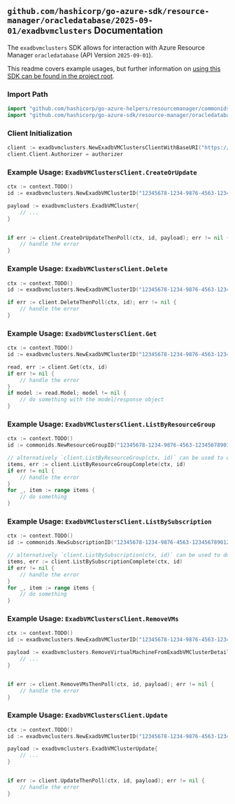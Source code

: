 
## `github.com/hashicorp/go-azure-sdk/resource-manager/oracledatabase/2025-09-01/exadbvmclusters` Documentation

The `exadbvmclusters` SDK allows for interaction with Azure Resource Manager `oracledatabase` (API Version `2025-09-01`).

This readme covers example usages, but further information on [using this SDK can be found in the project root](https://github.com/hashicorp/go-azure-sdk/tree/main/docs).

### Import Path

```go
import "github.com/hashicorp/go-azure-helpers/resourcemanager/commonids"
import "github.com/hashicorp/go-azure-sdk/resource-manager/oracledatabase/2025-09-01/exadbvmclusters"
```


### Client Initialization

```go
client := exadbvmclusters.NewExadbVMClustersClientWithBaseURI("https://management.azure.com")
client.Client.Authorizer = authorizer
```


### Example Usage: `ExadbVMClustersClient.CreateOrUpdate`

```go
ctx := context.TODO()
id := exadbvmclusters.NewExadbVMClusterID("12345678-1234-9876-4563-123456789012", "example-resource-group", "exadbVmClusterName")

payload := exadbvmclusters.ExadbVMCluster{
	// ...
}


if err := client.CreateOrUpdateThenPoll(ctx, id, payload); err != nil {
	// handle the error
}
```


### Example Usage: `ExadbVMClustersClient.Delete`

```go
ctx := context.TODO()
id := exadbvmclusters.NewExadbVMClusterID("12345678-1234-9876-4563-123456789012", "example-resource-group", "exadbVmClusterName")

if err := client.DeleteThenPoll(ctx, id); err != nil {
	// handle the error
}
```


### Example Usage: `ExadbVMClustersClient.Get`

```go
ctx := context.TODO()
id := exadbvmclusters.NewExadbVMClusterID("12345678-1234-9876-4563-123456789012", "example-resource-group", "exadbVmClusterName")

read, err := client.Get(ctx, id)
if err != nil {
	// handle the error
}
if model := read.Model; model != nil {
	// do something with the model/response object
}
```


### Example Usage: `ExadbVMClustersClient.ListByResourceGroup`

```go
ctx := context.TODO()
id := commonids.NewResourceGroupID("12345678-1234-9876-4563-123456789012", "example-resource-group")

// alternatively `client.ListByResourceGroup(ctx, id)` can be used to do batched pagination
items, err := client.ListByResourceGroupComplete(ctx, id)
if err != nil {
	// handle the error
}
for _, item := range items {
	// do something
}
```


### Example Usage: `ExadbVMClustersClient.ListBySubscription`

```go
ctx := context.TODO()
id := commonids.NewSubscriptionID("12345678-1234-9876-4563-123456789012")

// alternatively `client.ListBySubscription(ctx, id)` can be used to do batched pagination
items, err := client.ListBySubscriptionComplete(ctx, id)
if err != nil {
	// handle the error
}
for _, item := range items {
	// do something
}
```


### Example Usage: `ExadbVMClustersClient.RemoveVMs`

```go
ctx := context.TODO()
id := exadbvmclusters.NewExadbVMClusterID("12345678-1234-9876-4563-123456789012", "example-resource-group", "exadbVmClusterName")

payload := exadbvmclusters.RemoveVirtualMachineFromExadbVMClusterDetails{
	// ...
}


if err := client.RemoveVMsThenPoll(ctx, id, payload); err != nil {
	// handle the error
}
```


### Example Usage: `ExadbVMClustersClient.Update`

```go
ctx := context.TODO()
id := exadbvmclusters.NewExadbVMClusterID("12345678-1234-9876-4563-123456789012", "example-resource-group", "exadbVmClusterName")

payload := exadbvmclusters.ExadbVMClusterUpdate{
	// ...
}


if err := client.UpdateThenPoll(ctx, id, payload); err != nil {
	// handle the error
}
```
